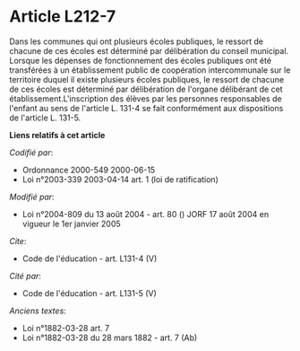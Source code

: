 # Article L212-7

Dans les communes qui ont plusieurs écoles publiques, le ressort de chacune de ces écoles est déterminé par délibération du
conseil municipal. Lorsque les dépenses de fonctionnement des écoles publiques ont été transférées à un établissement public
de coopération intercommunale sur le territoire duquel il existe plusieurs écoles publiques, le ressort de chacune de ces
écoles est déterminé par délibération de l'organe délibérant de cet établissement.L'inscription des élèves par les personnes
responsables de l'enfant au sens de l'article L. 131-4 se fait conformément aux dispositions de l'article L. 131-5.

**Liens relatifs à cet article**

_Codifié par_:

  - Ordonnance 2000-549 2000-06-15
  - Loi n°2003-339 2003-04-14 art. 1 (loi de ratification)

_Modifié par_:

  - Loi n°2004-809 du 13 août 2004 - art. 80 () JORF 17 août 2004 en vigueur le 1er janvier 2005

_Cite_:

  - Code de l'éducation - art. L131-4 (V)

_Cité par_:

  - Code de l'éducation - art. L131-5 (V)

_Anciens textes_:

  - Loi n°1882-03-28 art. 7
  - Loi n°1882-03-28 du 28 mars 1882 - art. 7 (Ab)
